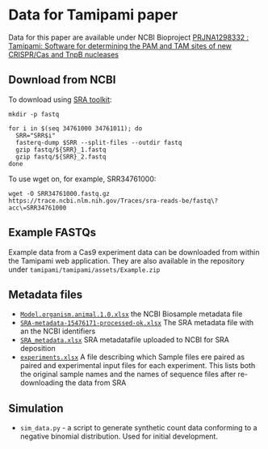 # Data for Tamipami paper

Data for this paper are available under NCBI Bioproject [PRJNA1298332 : Tamipami: Software for determining the PAM and TAM sites of new CRISPR/Cas and TnpB nucleases ](https://www.ncbi.nlm.nih.gov/bioproject/1298332)

## Download from NCBI

To download using [SRA toolkit](https://github.com/ncbi/sra-tools/wiki/02.-Installing-SRA-Toolkit):

```{bash}
mkdir -p fastq

for i in $(seq 34761000 34761011); do
  SRR="SRR$i"
  fasterq-dump $SRR --split-files --outdir fastq
  gzip fastq/${SRR}_1.fastq
  gzip fastq/${SRR}_2.fastq
done
```

To use wget on, for example, SRR34761000:
```
wget -O SRR34761000.fastq.gz https://trace.ncbi.nlm.nih.gov/Traces/sra-reads-be/fastq\?acc\=SRR34761000
```

## Example FASTQs

Example data from a Cas9 experiment data can be downloaded from within the Tamipami web application. They are also available in the repository under `tamipami/tamipami/assets/Example.zip`

## Metadata files

- [`Model.organism.animal.1.0.xlsx`](metadata/Model.organism.animal.1.0.xlsx) the NCBI Biosample metadata file
- [`SRA-metadata-15476171-processed-ok.xlsx`](metadata/SRA-metadata-15476171-processed-ok.xlsx) The SRA metadata file with an the NCBI identifiers
- [`SRA_metadata.xlsx`](metadata/SRA_metadata.xlsx) SRA metadatafile uploaded to NCBI for SRA deposition
- [`experiments.xlsx`](metadata/experiments.xlsx) A file describing which Sample files ere paired as paired and experimental input files for each experiment. This lists both the original sample names and the names of sequence files after re-downloading the data from SRA

## Simulation

- `sim_data.py` - a script to generate synthetic count data conforming to a negative binomial distribution. Used for initial development.